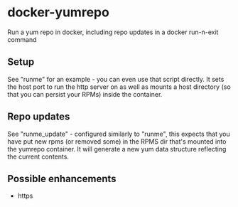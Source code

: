 # docker-yumrepo

Run a yum repo in docker, including repo updates in a docker run-n-exit command 

## Setup

See "runme" for an example - you can even use that script directly.  It sets the host port to run the http server on as well as mounts a host directory (so that you can persist your RPMs) inside the container. 

## Repo updates

See "runme_update" - configured similarly to "runme", this expects that you have put new rpms (or removed some) in the RPMS dir that's mounted into the yumrepo container.  It will generate a new yum data structure reflecting the current contents.


## Possible enhancements

- https

